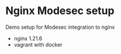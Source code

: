 # Nginx Modesec setup
Demo setup for Modesec integration to nginx
- nginx 1.21.6
- vagrant with docker